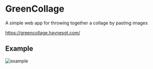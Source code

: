 # GreenCollage

A simple web app for throwing together a collage by pasting images

https://greencollage.haynesgt.com/

## Example

![example](./example.png)
